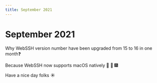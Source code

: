 ```yaml
---
title: September 2021
---
```


# September 2021

Why WebSSH version number have been upgraded from 15 to 16 in one month:question:

Because WebSSH now supports macOS natively :tada: :confetti_ball: :fireworks:

Have a nice day folks :sunny: